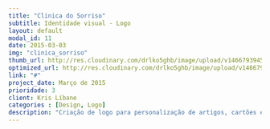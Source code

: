 ```yaml
---
title: "Clinica do Sorriso"
subtitle: Identidade visual - Logo
layout: default
modal_id: 11
date: 2015-03-03
img: "clinica_sorriso"
thumb_url: http://res.cloudinary.com/drlko5ghb/image/upload/v1466793945/quvxi8jrgprqwon9g6e7.png
optimized_url: http://res.cloudinary.com/drlko5ghb/image/upload/v1466793948/tqssqtaw8d1v1uezg5jq.png
link: "#"
project_date: Março de 2015
prioridade: 3
client: Kris Líbane
categories : [Design, Logo] 
description: "Criação de logo para personalização de artigos, cartões e fachada de clínica odontológica de Palmas-TO"
---
```

